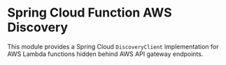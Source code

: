 # Spring Cloud Function AWS Discovery

This module provides a Spring Cloud `DiscoveryClient` implementation for 
AWS Lambda functions hidden behind AWS API gateway endpoints.

